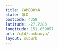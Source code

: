 ```yaml
---
title: CAMBOOYA
state: QLD
postcode: 4358
latitude: -27.7283
longitude: 151.859857
url: /qld/cambooya/
layout: suburb
---
```

